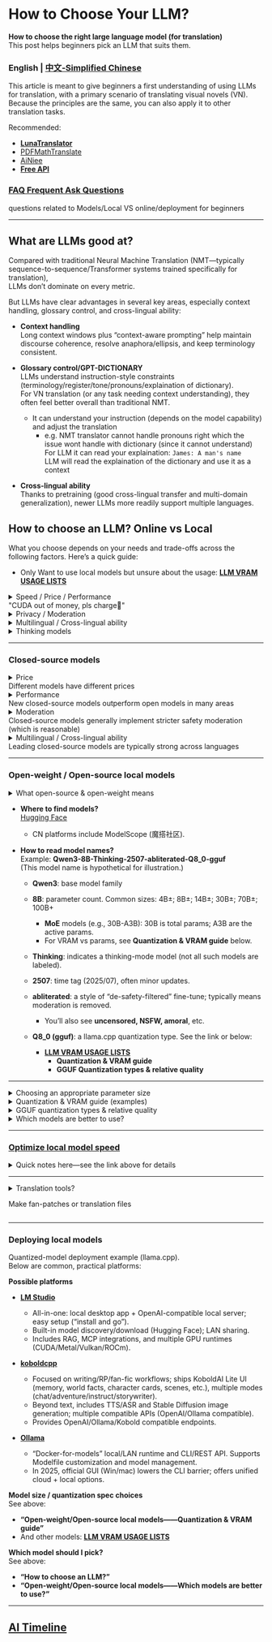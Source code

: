 # How to Choose Your LLM?
**How to choose the right large language model (for translation)**  </br>
This post helps beginners pick an LLM that suits them.

### English | [中文-Simplified Chinese](README.md)
This article is meant to give beginners a first understanding of using LLMs for translation, with a primary scenario of translating visual novels (VN). Because the principles are the same, you can also apply it to other translation tasks.

Recommended:
- [**LunaTranslator**](https://github.com/HIllya51/LunaTranslator)
- [PDFMathTranslate](https://github.com/PDFMathTranslate/PDFMathTranslate-next)
- [AiNiee](https://github.com/NEKOparapa/AiNiee)
- [**Free API**](Freellmapi.md)


### [FAQ Frequent Ask Questions](FAQ_EN.md)

questions related to Models/Local VS online/deployment for beginners

------

## What are LLMs good at?
Compared with traditional Neural Machine Translation (NMT—typically sequence-to-sequence/Transformer systems trained specifically for translation),    
LLMs don’t dominate on every metric. </br>

But LLMs have clear advantages in several key areas, especially context handling, glossary control, and cross-lingual ability:

- **Context handling**</br>
  Long context windows plus “context-aware prompting” help maintain discourse coherence, resolve anaphora/ellipsis, and keep terminology consistent.

- **Glossary control/GPT-DICTIONARY**</br>
  LLMs understand instruction-style constraints (terminology/register/tone/pronouns/explaination of dictionary).   
  For VN translation (or any task needing context understanding), they often feel better overall than traditional NMT.
  - It can understand your instruction (depends on the model capability) and adjust the translation
    - e.g. NMT translator cannot handle pronouns right which the issue wont handle with dictionary (since it cannot understand)    
      For LLM it can read your explaination: `James: A man's name`    
      LLM will read the explaination of the dictionary and use it as a context

- **Cross-lingual ability**</br>
  Thanks to pretraining (good cross-lingual transfer and multi-domain generalization), newer LLMs more readily support multiple languages.


## How to choose an LLM? Online vs Local
What you choose depends on your needs and trade-offs across the following factors. Here’s a quick guide:</br>

- Only Want to use local models but unsure about the usage: [**LLM VRAM USAGE LISTS**](OtherModels_gguf.md) 

<details>
  <summary>Speed / Price / Performance  </br>
  "CUDA out of money, pls charge💸"</summary>   </br>
  
LLMs can be:
- **Local models**
- **Online models**
  - **Official APIs** (online)
  - **Third-party hosted APIs** (online)
  
Local (self-hosted) means you run the LLM on your own PC/server.

How big a model you can run depends on **GPU memory bandwidth / VRAM size / compute**.
  
- Whether **local** or **online API**, there are cost trade-offs. </br>
  Local needs a GPU; online APIs are pay-as-you-go. Prices depend on model size and your token usage.</br>
Bigger model / faster speed = better quality = more VRAM + more CUDA cores = higher API cost
  - Google offers a **free-tier API**. Gemini 2.0 Flash is usually stronger than ~70% of small open models, but comes with quota limits. Bigger models = tighter limits.</br>

- If you don’t have an 8GB+ GPU (6GB is often the bare minimum; Mac: 16GB unified memory), **consider** [**Free API**](Freellmapi.md)
  - There are similar third-party platforms in CN providing some free tokens.
  - The author hasn’t used AMD AI Max+ 395 series, compatibility/perf unknown.
    - Design is similar to Mac unified memory but with lower bandwidth (vs M3) and insufficient compute to fully exploit 128GB.

- With a 6GB+ VRAM GPU you can try local deployment.
    - See **Open-weight/Open-source locally — Quantization & VRAM guide** below.
      - For **Less or more VRAM**, also see [**LLM VRAM USAGE LISTS**](OtherModels_gguf.md) 
        - Usually, <4B models struggle to keep translation quality; 8B is a good “sweet spot.”

 </details>

 <details>
  <summary>Privacy / Moderation</summary>  

  -  **Local models**: generally no privacy leakage (runs on your machine). Only moderation remains (you can choose fine-tuned models to avoid it).
  -  **Google AI Studio / free-tier [API](Freellmapi.md)**: privacy isn’t a concern because there’s no private data to protect here (joke). Google states free-tier data may be used for training; there’s no opt-out.
  -  **Paid APIs**: true E2EE is not feasible yet. TEE/Confidential Computing (CC-ON) depends on the cloud provider.
      - Most providers offer transport + at-rest encryption; plaintext is visible server-side. They promise to protect and regularly delete your data, and provide opt-out from training.
      - Moderation exists. Newer models are typically stricter (more advanced safety). Official APIs are usually stricter than third-party hosts.
  - **Third-party hosted open-source models**: you can choose fine-tuned variants that reduce/disable moderation (platform-level moderation unknown).
</details>

 <details>
  <summary>Multilingual / Cross-lingual ability</summary>  
   
  - Multilingual strength depends on the base model’s corpus, size, and training techniques.
    - Domain-/language-tuned models reinforce certain areas vs their base model.</br>
      - Example: [SakuraLLM](https://github.com/SakuraLLM/SakuraLLM) continues pretraining and fine-tuning on general Japanese and light-novel/Galgame bilingual (ZH-JA) data; it improves those domains sharply but degrades in other domains/languages, losing many of the base model (Qwen2.5) capabilities. Best used for translation tasks.
</details>

<details> 
  <summary>Thinking models</summary>  
  
  - “Thinking” mode strengthens contextual understanding and instruction following.</br>
    In theory it yields better whole-document translation when context linkage matters (vs non-thinking mode).
    - Quality still depends on the training corpus.
  - But it’s slower, and chain-of-thought consumes lots of tokens—usually not ideal for real-time translation.
  
</details>

---------

### Closed-source models

<details> 
  <summary>Price</br>
Different models have different prices</summary>  

Using a $10 usage budget on Gemini official API as a quick estimate:

| Feature       | 2.5 Pro | 2.5 Flash | 2.5 Flash-Lite |
| :----------- | :-----: | :-------: | :------------: |
| Input limit (or) | ~8M | ~33.3M | ~100M |
| Output limit | ~1M | ~4M | ~25M |
| Cost = input tokens * unit price + output tokens * unit price |

1. Thinking tokens not included here  
2. 100 tokens ≈ 75 English words  
3. Or assume a small chat-style call ≈ 1,000 input + 500 output tokens per call.</br>
2.5 Pro: ≈ 1,600 calls</br>
2.5 Flash: ≈ 6,450 calls</br>
2.5 Flash-Lite or 2.0 Flash: ≈ 33,000 calls</br>

> Google provides a free-tier API.  
> But it’s limited by:
> - Requests per minute (RPM)
> - Tokens per minute (TPM)
> - Requests per day (RPD)  
> Daily quota resets at midnight Pacific Time.

| Model                  | Official API free-tier (baseline)         | Common/observed limits in AI Studio |
|------------------------|-------------------------------------------|-------------------------------------|
| Gemini 2.5 Pro         | 5 RPM / 250k TPM / 100 RPD                | Not consistently shown              |
| Gemini 2.5 Flash       | 10 RPM / 250k TPM / 250 RPD               | Often 10 RPM / 500 RPD; some use-cases dropped to 250 RPD since 2025-06 |
| Gemini 2.5 Flash-Lite  | 15 RPM / 250k TPM / 1000 RPD              | Often 15 RPM / 500 RPD              |
| Gemini 2.0 Flash       | 15 RPM / 1M TPM / 200 RPD                 | Often 15 RPM / 1500 RPD             |
| Gemini 2.0 Flash-Lite  | 30 RPM / 1M TPM / 200 RPD                 | Often 30 RPM / 1500 RPD             |

\* AI Studio vs API: AI Studio usage is “free forever,” but its UI quotas don’t always match the API docs exactly; Google adjusts them periodically (e.g., 2.5 Flash RPD observed dropping from 500 to 250).
</details>
  
<details> 
  <summary>Performance</br>  
New closed-source models outperform open models in many areas</summary>  
  
Representatives (as of 2025/08):
  - xAI (Grok-4)
  - OpenAI (GPT-5 Thinking)
  - Google (Gemini 2.5 Pro)
  - Anthropic (Claude 4/4.1)</br>
  Within a family, larger models are stronger (Gemini 2.5 Pro > Flash > Lite).

See various benchmarks on [Kaggle](https://www.kaggle.com/benchmarks).
</details>

<details> 
  <summary>Moderation</br>    
Closed-source models generally implement stricter safety moderation (which is reasonable)</summary> 

**Rough moderation strictness (weaker → stronger):**</br>
Grok-3/4 (easier to bypass) ≤ Claude 3.7 ≤ Gemini 2.0 series < Gemini 2.5 series < OpenAI third-party APIs <<< OpenAI (newer the model, harder the bypass)
1. Gemini 2.5 free tier appears stricter.
2. Web/client Chat versions are stricter than APIs.
3. Third-party hosting tends to be less strict than official APIs.

</details>

<details>
  <summary>Multilingual / Cross-lingual ability</br>   
Leading closed-source models are typically strong across languages</summary> 

| Model | Verifiable count | Basis (scope) | Notes |
|---|---:|---|---|
| **xAI Grok-3** | **27** | Official language list (model) | Vendor-listed supported text languages. |
| **xAI Grok-4** | — | — | **Undisclosed**. |
| **OpenAI GPT-4** | **26** | Evaluation coverage (translated MMLU) | Eval includes 26 languages; eval ≠ upper bound. |
| **OpenAI GPT-4o** | **More than GPT-4** | Official statement |   |
| **OpenAI GPT-5** | — | — | **Undisclosed**. |
| **Google Gemini 2.5 Pro** | **37** / **40+** | Dev prompt languages / Web app UI | Two counts: dev list 37; Web UI “40+”. |
| **Anthropic Claude 3.7 / 4 / 4.1** | **15** / **11** | Official eval coverage / Product/UI languages | Eval: English + 14 non-English (15 total); UI languages: 11. |

<details> 
  <summary>Grok-3</summary> 
  
> English, Spanish, French, Afrikaans, Arabic, Bengali, Welsh, German, Greek, Indonesian, Icelandic, Italian, Japanese, Korean, Latvian, Marathi, Nepali, Punjabi, Polish, Russian, Swahili, Telugu, Thai, Turkish, Ukrainian, Urdu, Chinese </br>
  
</details>

<details> 
  <summary>GPT-4</summary> 
  
> English, Italian, Afrikaans, Spanish, German, French, Indonesian, Russian, Polish, Ukrainian, Greek, Latvian, Mandarin (Chinese), Arabic, Turkish, Japanese, Swahili, Welsh, Korean, Icelandic, Bengali, Urdu, Nepali, Thai, Punjabi, Marathi, Telugu </br>
</details>

<details> 
  <summary>Gemini</summary>  
> Arabic, Bengali, Bulgarian, Chinese (Simplified/Traditional), Croatian, Czech, Danish, Dutch, English, Estonian, Persian, Finnish, French, German, Greek, Gujarati, Hebrew, Hindi, Hungarian, Indonesian, Italian, Japanese, Kannada, Korean, Latvian, Lithuanian, Malayalam, Marathi, Norwegian, Polish, Portuguese, Romanian, Russian, Serbian, Slovak, Slovenian, Spanish, Swahili, Swedish, Tamil, Telugu, Thai, Turkish, Ukrainian, Urdu, Vietnamese
</details>

<details> 
  <summary>Claude</summary> 
  
> English (baseline), Spanish, Portuguese (Brazil), Italian, French, Indonesian, German, Arabic, Chinese (Simplified), Korean, Japanese, Hindi, Bengali, Swahili, Yoruba
</details>

</details>

-------
### Open-weight / Open-source local models

<details> 
  <summary>What open-source & open-weight means</summary> 

  - Today, “open-source models” usually means **open-weight**.  </br>
  - **Open-weight**: the model weights are released; anyone can use/modify/fine-tune/commercialize them under a license (e.g., MIT). </br>
  - **Truly open-source**: training/inference code & pipeline, model architecture, weights, and data sources are published, sufficient for full reproduction.
</details>

- **Where to find models?** </br>
[Hugging Face](https://huggingface.co/)  
  - CN platforms include ModelScope (魔搭社区).

- **How to read model names?** </br>
Example: **Qwen3-8B-Thinking-2507-abliterated-Q8_0-gguf** </br>
(This model name is hypothetical for illustration.)</br>

  - **Qwen3**: base model family
    
  - **8B**: parameter count. Common sizes: 4B±; 8B±; 14B±; 30B±; 70B±; 100B+
    - **MoE** models (e.g., 30B-A3B): 30B is total params; A3B are the active params.
    - For VRAM vs params, see **Quantization & VRAM guide** below.
      
  - **Thinking**: indicates a thinking-mode model (not all such models are labeled).
  
  - **2507**: time tag (2025/07), often minor updates.
  
  - **abliterated**: a style of “de-safety-filtered” fine-tune; typically means moderation is removed.
    - You’ll also see **uncensored, NSFW, amoral**, etc.
   
  - **Q8_0 (gguf)**: a llama.cpp quantization type. See the link or below:
    - [**LLM VRAM USAGE LISTS**](OtherModels_gguf.md) 
      - **Quantization & VRAM guide**
      - **GGUF Quantization types & relative quality**

--------

<details> 
  <summary>Choosing an appropriate parameter size</summary> 
  
  - Typically, GPU VRAM > model file size + context usage.
  - Bigger model × more data × more compute → better results (scaling law).
    - For example: Qwen3-4B < Qwen3-8B < Qwen3-14B < Qwen3-32B
  - Common open-model size tiers: 4B±; 8B±; 14B±; 32B±; 70B±; 100B+
    - <4B models often yield poor translation quality—test on Hugging Face if curious.
    - For MoE, consider the **total** parameter count.
> Note: A conservative VRAM estimate is “model file size + ~1GB headroom.” Longer context or placing KV cache on-GPU requires more VRAM.</br>
>
> If you exceed VRAM (spilling into system RAM), speed drops sharply (except on unified-memory systems).</br>
>
> In theory, larger models translate better; family-to-family comparisons are tricky.

</details>

<details> 
  <summary>Quantization & VRAM guide (examples)</summary> 
  
Using Qwen3 GGUF sizes with llama.cpp as examples.</br>
Here we only discuss GGUF models supported by llama.cpp (deployable via Ollama / LM Studio etc.). (MLX is similar.)</br>

#### Qwen3-8B (GGUF)

| Quantization | Model file size | Recommended VRAM (weights + headroom) |
|---|---:|---:|
| Q4_K_M | 5.03 GB | ≥ 6 GB |
| Q5_0 | 5.72 GB | ≥ 7/8 GB |
| Q5_K_M | 5.85 GB | ≥ 7/8 GB |
| Q6_K | 6.73 GB | ≥ 8 GB |
| Q8_0 | 8.71 GB | ≥ 10 GB |

#### Qwen3-14B (GGUF)

| Quantization | Model file size | Recommended VRAM (weights + headroom) |
|---|---:|---:|
| Q4_K_M | 9.00 GB | ≥ 11/12 GB |
| Q5_0 | 10.3 GB | ≥ 12 GB |
| Q5_K_M | 10.5 GB | ≥ 12 GB |
| Q6_K | 12.1 GB | ≥ 14/16 GB |
| Q8_0 | 15.7 GB | ≥ 18/20 GB |

See more examples for other sizes | [**LLM VRAM USAGE LISTS**](OtherModels_gguf.md)    
\* *On Apple Mac (M1+), unified memory = RAM + VRAM. After subtracting 6–8GB for system/apps, the remainder approximates usable VRAM (many optimizations may need more memory).*</br>
\* *For MoE (e.g., Qwen3-30B-A3B): total params = 30B, all must load; A3B are just the active params.*</br>
</details>

<details> 
  <summary>GGUF quantization types & relative quality</summary> 

> Note: “Quality” here is an **experience-based** tiering of overall closeness to FP16 + common community metrics (e.g., perplexity/objective evals). The same quant level can vary by model/task. `_K` denotes newer K-quant; `_S/_M` are mixed strategies—`_M` is usually higher quality than `_S`.

| Quantization | Theoretical bpw* | Relative quality (vs FP16) | Typical use / advice | Notes |
|---|---:|---|---|---|
| **Q8_0** | ≈ 8.0 | Highest (near FP16) | When VRAM is plenty and you want FP16-like fidelity or rigorous evals | “Legacy” method but the highest-quality quant; negligible drop vs FP16 |
| **Q6_K** | 6.5625 | Very high (near Q8_0) | Aim for high quality while saving VRAM | K-Quant; better quality/size than same-bit legacy |
| **Q5_K_M** | 5.5 | High | A great 5-bit default; deployment “sweet spot” | `_M` prioritizes quality over `_S` |
| **Q5_0** | ≈ 5.0 | Medium–High | Consider only for old workflows | Legacy; usually worse than Q5_K_* |
| **Q4_K_M** | 4.5 | Medium (best among many 4-bit options) | Tight VRAM yet usable quality; common balance | Often the 4-bit go-to |
| **Q4_K_S** | ≈ 4.5 | Medium–Low (lower than `_M`) | When you need speed/smaller size in 4-bit | More aggressive mix, slight quality drop |
| **Q4_0** | ≈ 4.0 | Medium–Low | Compatibility/contrast only | Legacy; generally not recommended* |
| **Q3_K_M** | 3.4375 | Low | Extreme memory/edge devices | Noticeable degradation; not recommended |

Further reading: https://gist.github.com/Artefact2/b5f810600771265fc1e39442288e8ec9

\* *bpw (bits per weight) are approximate/official numbers; some legacy formats (Q4_0/Q5_0) have extra overhead not precisely specified—shown as “≈”.*</br>
\* *Special case: Gemma 3 12B Instruct QAT is q4_0, but quantization-aware training (QAT) makes its quality/speed far above typical q4.*</br> 
</details>

</details>

<details> 
  <summary>Which models are better to use?</summary> 

  - **In most cases, newer is better**: newer training techniques/more data → generally stronger multilingual ability.</br>
  - **Bigger is better (within your VRAM)**:
    - Different sizes at different quant levels?  
      For translation, **Q5_K_M** and above show little loss. So, Qwen3-8B-Q8_0/FP16 < Qwen3-14B-Q5_K_M (for translation quality).
      - QAT (Quantization-Aware Training), e.g., Gemma 3 12B Instruct QAT q4, can outperform traditional q4 on both quality and speed.
    - For translation & instruction following you usually **don’t need Q8**; **Q6_K** and above are typically indistinguishable in quality.
  
  - **Language fine-tunes**: English is usually best supported (most data). Other languages depend on data quantity/quality and training methods.</br>
    Community fine-tunes (suffix like -JP) use Japanese data to significantly strengthen EN↔JA, but targeted fine-tunes often weaken other languages.
    > Due to uneven multilingual corpora, tokenizer effects, and limited capacity, the fewer the multilingual data and the smaller the model, the more pronounced this trade-off.
    
  - **Unmoderated**: If your content trips safety filters, choose an unmoderated model, e.g.:
    - Qwen3-8B-abliterated
    - gemma-3-27b-it-abliterated
    - Llama-3-70b-Uncensored
    - Dhanishtha-nsfw
    - amoral-gemma3-12B </br>   
    (Suffixes like abliterated / uncensored / NSFW / amoral indicate de-moderation; others include “evil”, etc.)  
    Depending on technique, these may sacrifice some quality.

</details>

-----------
    
### [Optimize local model speed](Model_Speed.md) </br>
<details> 
  <summary>Quick notes here—see the link above for details</summary>   </br>
    
Using LM STUDIO as an example:
<p align="center">
  <img src="./LM%20STUDIO.png" width="800" alt="LM Studio screenshot">
</p>

1. **Context Length** </br>
Max tokens the model can “remember/process” per run (prompt + generated output). Larger windows handle longer texts but require much more RAM/VRAM and compute; exceeding the true max can cause odd outputs.
2. **GPU Offload** </br>
How many layers run on GPU (llama.cpp `n_gpu_layers` / `-ngl`; `-1` or >#layers ≈ full offload). More GPU layers boost throughput but are VRAM-limited; the rest runs on CPU.
3. **CPU Thread Pool Size** </br>
Number of CPU threads during inference (`n_threads`). More threads ≠ linear gains; near physical cores/system default is typical.
4. **Evaluation Batch Size (n_batch)** </br>
How many tokens are fed in parallel during prefill. Larger batch → higher throughput but more RAM/VRAM; semantics unaffected.
5. **RoPE Frequency Base** </br>
Controls rotary position encoding base frequency; sometimes increased for longer-context stability (model/impl dependent).
6. **RoPE Frequency Scale** </br>
Scaling factor for RoPE; used with the above for extending effective context.
7. **Offload KV Cache to GPU Memory** </br>
Put K/V cache and KQV ops on GPU to ease CPU/RAM pressure and speed up long contexts; availability varies.
8. **Keep Model in Memory** </br>
Avoid unloading weights between calls for snappier reuse; costs RAM.
9. **Try mmap()** </br>
Map weights from disk on demand; speeds loading and reduces resident memory. (llama.cpp uses mmap by default; can disable if needed.)
10. **Seed** </br>
Fix randomness for reproducibility.
11. **Flash Attention (experimental/optional)** </br>
A more efficient attention implementation that reduces memory traffic and speeds long-sequence inference; availability varies.
12. **K Cache Quantization Type (experimental)** </br>
Quantize the K cache to cut memory/VRAM with minimal loss; stability varies by backend/hardware.
13. **V Cache Quantization Type (experimental)** </br>
Same idea for the V cache; often paired with K quantization for long contexts on small GPUs.
14. **Speculative Decoding** | [**LM STUDIO intro**](https://lmstudio.ai/blog/lmstudio-v0.3.10) </br>
Use a small, fast “draft” model to propose tokens that the large “main” model quickly verifies; improves speed without changing the final distribution.
> In most cases, keeping RoPE/KV defaults is fine; some models are sensitive.

</details>   

---------

<details> 
  <summary>Translation tools?</br>
  
Make fan-patches or translation files</summary> 

  - [**LunaTranslator**](https://github.com/HIllya51/LunaTranslator) — an all-in-one translator for visual novels/galgames. Supports text hooking (HOOK/OCR/clipboard/ASR/file translation), multiple online/local engines, pre-translation & caching, Python extensions; plus TTS, Japanese tokenization & furigana, dictionaries (MDICT/online), Anki flashcards, Yomitan plugins, etc.

  - [AiNiee](https://github.com/NEKOparapa/AiNiee) — one-click AI long-text translator. Fits common game text workflows (MTool, Ren’Py, Translator++), and many formats (i18next, EPUB/TXT, SRT/VTT/LRC, Word/PDF/Markdown). Auto file & language detection, context consistency & glossary, AI polishing/layout/term extraction; configurable for online and local models.

  - [LinguaGacha](https://github.com/neavo/LinguaGacha) — “nearly zero-config” multi-language text translator. Supports subtitles/ebooks/game texts, compatible with many online/local models (Claude/ChatGPT/etc.), emphasizes speed and preservation of format/code style. Many WOLF/Ren’Py/RPGMaker/Kirikiri games can be “translate-and-play,” with CLI and guides.

  - [BallonsTranslator](https://github.com/dmMaze/BallonsTranslator) — DL-assisted translation & typesetting for comics/webtoons. One-click MT, WYSIWYG text editing (find/replace, batch styles), image editing & inpainting (masks/heal), OCR detection; Windows packaged build or Python source; compatible with many MT/LLM and offline models.

</details>    

-----------
### Deploying local models
Quantized-model deployment example (llama.cpp). </br>
Below are common, practical platforms:

**Possible platforms** 
- [**LM Studio**](https://lmstudio.ai/)  </br>
  - All-in-one: local desktop app + OpenAI-compatible local server; easy setup (“install and go”). </br>
  - Built-in model discovery/download (Hugging Face); LAN sharing.</br>
  - Includes RAG, MCP integrations, and multiple GPU runtimes (CUDA/Metal/Vulkan/ROCm). </br>

- [**koboldcpp**](https://github.com/LostRuins/koboldcpp)  </br>
  - Focused on writing/RP/fan-fic workflows; ships KoboldAI Lite UI (memory, world facts, character cards, scenes, etc.), multiple modes (chat/adventure/instruct/storywriter).</br>
  - Beyond text, includes TTS/ASR and Stable Diffusion image generation; multiple compatible APIs (OpenAI/Ollama compatible).</br>
  - Provides OpenAI/Ollama/Kobold compatible endpoints.</br>

- [**Ollama**](https://ollama.com/) </br>
  - “Docker-for-models” local/LAN runtime and CLI/REST API. Supports Modelfile customization and model management.</br>
  - In 2025, official GUI (Win/mac) lowers the CLI barrier; offers unified cloud + local options.

**Model size / quantization spec choices**  </br>
See above: 
- **“Open-weight/Open-source local models——Quantization & VRAM guide”**
- And other models: [**LLM VRAM USAGE LISTS**](OtherModels_gguf.md) 

**Which model should I pick?** </br>
See above: 
 - **“How to choose an LLM?”**
 - **“Open-weight/Open-source local models——Which models are better to use?”** </br>

--------
## [AI Timeline](https://github.com/CYBIRD-D/How-to-Choose-your-LLM-Model-for-translation/blob/main/TIMELINE%201.jpg)
